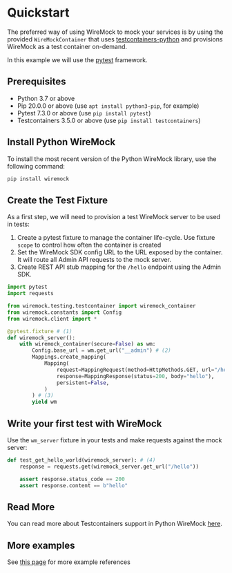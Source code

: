 # Quickstart

The preferred way of using WireMock to mock your services is by using the provided `WireMockContainer`
that uses [testcontainers-python](https://github.com/testcontainers/testcontainers-python)
and provisions WireMock as a test container on-demand.

In this example we will use the [pytest](https://docs.pytest.org/) framework.

## Prerequisites

- Python 3.7 or above
- Pip 20.0.0 or above (use `apt install python3-pip`, for example)
- Pytest 7.3.0 or above (use `pip install pytest`)
- Testcontainers 3.5.0 or above (use `pip install testcontainers`)

## Install Python WireMock

To install the most recent version of the Python WireMock library,
use the following command:

```bash
pip install wiremock
```

## Create the Test Fixture

As a first step, we will need to provision a test WireMock server to be used in tests:

1. Create a pytest fixture to manage the container life-cycle.
   Use fixture `scope` to control how often the container is created
2. Set the WireMock SDK config URL to the URL exposed by the container.
   It will route all Admin API requests to
   the mock server.
3. Create REST API stub mapping for the `/hello` endpoint using the Admin SDK.

```python
import pytest
import requests

from wiremock.testing.testcontainer import wiremock_container
from wiremock.constants import Config
from wiremock.client import *

@pytest.fixture # (1)
def wiremock_server():
    with wiremock_container(secure=False) as wm:
        Config.base_url = wm.get_url("__admin") # (2)
        Mappings.create_mapping(
            Mapping(
                request=MappingRequest(method=HttpMethods.GET, url="/hello"),
                response=MappingResponse(status=200, body="hello"),
                persistent=False,
            )
        ) # (3)      
        yield wm
```

## Write your first test with WireMock

Use the `wm_server` fixture in your tests and make requests against the mock server:

```python
def test_get_hello_world(wiremock_server): # (4)
    response = requests.get(wiremock_server.get_url("/hello"))

    assert response.status_code == 200
    assert response.content == b"hello"
```

## Read More

You can read more about Testcontainers support in Python WireMock [here](./testcontainers.md).

## More examples

See [this page](..) for more example references

